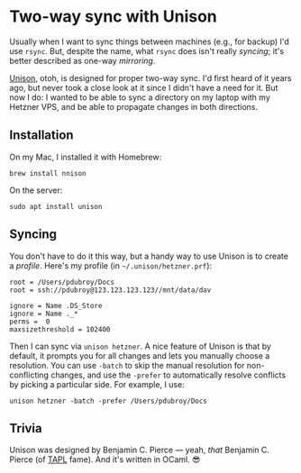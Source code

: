 # Two-way sync with Unison

Usually when I want to sync things between machines (e.g., for backup) I'd use `rsync`. But, despite the name, what `rsync` does isn't really _syncing_; it's better described as one-way _mirroring_.

[Unison](https://github.com/bcpierce00/unison), otoh, is designed for proper two-way sync. I'd first heard of it years ago, but never took a close look at it since I didn't have a need for it. But now I do: I wanted to be able to sync a directory on my laptop with my Hetzner VPS, and be able to propagate changes in both directions.

## Installation

On my Mac, I installed it with Homebrew:

```
brew install nnison
```

On the server:

```
sudo apt install unison
```

## Syncing

You don't have to do it this way, but a handy way to use Unison is to create a _profile_. Here's my profile (in `~/.unison/hetzner.prf`):

```
root = /Users/pdubroy/Docs
root = ssh://pdubroy@123.123.123.123//mnt/data/dav

ignore = Name .DS_Store
ignore = Name ._*
perms =  0
maxsizethreshold = 102400
```

Then I can sync via `unison hetzner`. A nice feature of Unison is that by default, it prompts you for all changes and lets you manually choose a resolution. You can use `-batch` to skip the manual resolution for non-conflicting changes, and use the `-prefer` to automatically resolve conflicts by picking a particular side. For example, I use:

```
unison hetzner -batch -prefer /Users/pdubroy/Docs
```

## Trivia

Unison was designed by Benjamin C. Pierce — yeah, _that_ Benjamin C. Pierce (of [TAPL](https://www.cis.upenn.edu/~bcpierce/tapl/) fame). And it's written in OCaml. 😎
